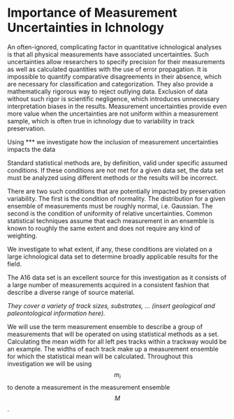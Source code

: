 # Importance of Measurement Uncertainties in Ichnology

An often-ignored, complicating factor in quantitative ichnological 
analyses is that all physical measurements have associated uncertainties. 
Such uncertainties allow researchers to specify precision for their 
measurements as well as calculated quantities with the use of error 
propagation. It is impossible to quantify comparative disagreements in their 
absence, which are necessary for classification and categorization. They also 
provide a mathematically rigorous way to reject outlying data. Exclusion of 
data without such rigor is scientific negligence, which introduces unnecessary 
interpretation biases in the results. Measurement uncertainties provide 
even more value when the uncertainties are not uniform within a measurement 
sample, which is often true in ichnology due to variability in track 
preservation.

Using *** we investigate how the inclusion of measurement uncertainties
impacts the data


Standard statistical methods are, by definition, valid under specific 
assumed conditions. If these conditions are not met for a given data 
set, the data set must be analyzed using different methods or the 
results will be incorrect. 




There are two such conditions that are potentially impacted by 
preservation variability. The first is the condition of normality. 
The distribution for a given ensemble of measurements must be roughly 
normal, i.e. Gaussian. The second is the condition of uniformity of 
relative uncertainties. Common statistical techniques assume that each
measurement in an ensemble is known to roughly the same extent and 
does not require any kind of weighting. 

We investigate to what extent, if any, these conditions are violated 
on a large ichnological data set to determine broadly applicable 
results for the field. 

The A16 data set is an excellent source for this investigation as it 
consists of a large number of measurements acquired in a consistent 
fashion that describe a diverse range of source material. 

_They cover a variety of track sizes, substrates, ... 
(insert  geological and paleontological information here)._ 

We will use the term measurement ensemble to describe a group of 
measurements that will be operated on using statistical methods as a 
set. Calculating the mean width for all left pes tracks within a 
trackway would be an example. The widths of each track make up a 
measurement ensemble for which the statistical mean will be calculated.
Throughout this investigation we will be using $$ m_i $$ to denote a 
measurement in the measurement ensemble $$ M $$.
